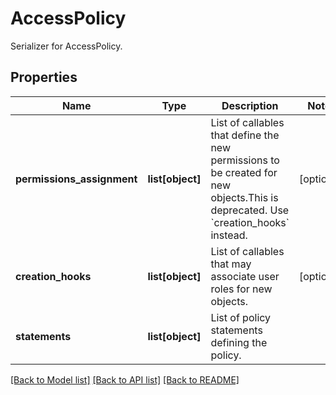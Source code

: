 # AccessPolicy

Serializer for AccessPolicy.
## Properties
Name | Type | Description | Notes
------------ | ------------- | ------------- | -------------
**permissions_assignment** | **list[object]** | List of callables that define the new permissions to be created for new objects.This is deprecated. Use &#x60;creation_hooks&#x60; instead. | [optional] 
**creation_hooks** | **list[object]** | List of callables that may associate user roles for new objects. | [optional] 
**statements** | **list[object]** | List of policy statements defining the policy. | 

[[Back to Model list]](../README.md#documentation-for-models) [[Back to API list]](../README.md#documentation-for-api-endpoints) [[Back to README]](../README.md)


